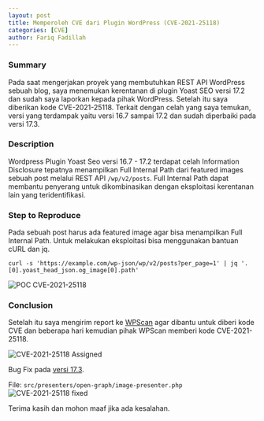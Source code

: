 ```yaml
---
layout: post
title: Memperoleh CVE dari Plugin WordPress (CVE-2021-25118)
categories: [CVE]
author: Fariq Fadillah
---
```


### Summary

Pada saat mengerjakan proyek yang membutuhkan REST API WordPress sebuah blog, saya menemukan kerentanan di plugin Yoast SEO versi 17.2 dan sudah saya laporkan kepada pihak WordPress. Setelah itu saya diberikan kode CVE-2021-25118. Terkait dengan celah yang saya temukan, versi yang terdampak yaitu versi 16.7 sampai 17.2 dan sudah diperbaiki pada versi 17.3.

### Description

Wordpress Plugin Yoast Seo versi 16.7 - 17.2 terdapat celah Information Disclosure tepatnya menampilkan Full Internal Path dari featured images sebuah post melalui REST API `/wp/v2/posts`. Full Internal Path dapat membantu penyerang untuk dikombinasikan dengan eksploitasi kerentanan lain yang teridentifikasi.

### Step to Reproduce

Pada sebuah post harus ada featured image agar bisa menampilkan Full Internal Path.
Untuk melakukan eksploitasi bisa menggunakan bantuan cURL dan jq.

```
curl -s 'https://example.com/wp-json/wp/v2/posts?per_page=1' | jq '.[0].yoast_head_json.og_image[0].path' 
```

<img src="https://infosec.zerobyte.id/images/CVE-2021-25118-poc.png" alt="POC CVE-2021-25118">

### Conclusion

Setelah itu saya mengirim report ke [WPScan](https://wpscan.com/submit) agar dibantu untuk diberi kode CVE dan beberapa hari kemudian pihak WPScan memberi kode CVE-2021-25118.

<img src="https://infosec.zerobyte.id/images/CVE-2021-25118-assigned.png" alt="CVE-2021-25118 Assigned">

Bug Fix pada [versi 17.3](https://plugins.trac.wordpress.org/changeset/2608691).

File: `src/presenters/open-graph/image-presenter.php`
<img src="https://infosec.zerobyte.id/images/CVE-2021-25118-fix.png" alt="CVE-2021-25118 fixed">

Terima kasih dan mohon maaf jika ada kesalahan.

